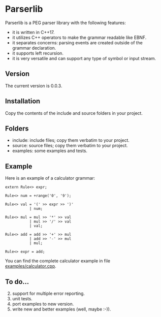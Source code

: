 # Parserlib #

Parserlib is a PEG parser library with the following features:

- it is written in C++17.
- it utilizes C++ operators to make the grammar readable like EBNF.
- it separates concerns: parsing events are created outside of the grammar declaration.
- it supports left recursion.
- it is very versatile and can support any type of symbol or input stream.

## Version ##

The current version is 0.0.3.

## Installation ##

Copy the contents of the include and source folders in your project.

## Folders ##

- include: include files; copy them verbatim to your project.
- source: source files; copy them verbatim to your project.
- examples: some examples and tests.

## Example ##

Here is an example of a calculator grammar:

	extern Rule<> expr;
	
	Rule<> num = +range('0', '9');
	
	Rule<> val = '(' >> expr >> ')'
	           | num;
	
	Rule<> mul = mul >> '*' >> val
	           | mul >> '/' >> val
	           | val;
	
	Rule<> add = add >> '+' >> mul
	           | add >> '-' >> mul
	           | mul;
	
	Rule<> expr = add;

You can find the complete calculator example in file [examples/calculator.cpp](file://examples/calculator.cpp "examples/calculator.cpp").

## To do... ## 

2. support for multiple error reporting.
2. unit tests.
2. port examples to new version.
3. write new and better examples (well, maybe :-)).
